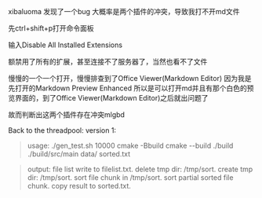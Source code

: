 xibaluoma
发现了一个bug
大概率是两个插件的冲突，导致我打不开md文件

先ctrl+shift+p打开命令面板

输入Disable All Installed Extensions

额禁用了所有的扩展，甚至连接不了服务器了，当然也看不了文件

慢慢的一个一个打开，慢慢排查到了Office Viewer(Markdown Editor)
因为我是先打开的Markdown Preview Enhanced
所以是可以打开md并且有那个白色的预览界面的，到了Office Viewer(Markdown Editor)之后就出问题了

故而判断出这两个插件存在冲突mlgbd

Back to the threadpool:
version 1:

>usage:
./gen_test.sh 10000
cmake -Bbuild 
cmake --build ./build
./build/src/main data/ sorted.txt

>output:
file list write to filelist.txt.
delete tmp dir: /tmp/sort.
create tmp dir: /tmp/sort.
sort file chunk in /tmp/sort.
sort partial sorted file chunk.
copy result to sorted.txt.